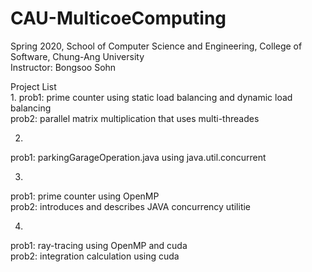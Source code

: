 # CAU-MulticoeComputing
Spring 2020, School of Computer Science and Engineering, College of Software, Chung-Ang University<br>
Instructor: Bongsoo Sohn

Project List <br>
1. 
  prob1: prime counter using static load balancing and dynamic load balancing<br>
  prob2: parallel matrix multiplication that uses multi-threades

2. 
  prob1: parkingGarageOperation.java using java.util.concurrent

3. 
  prob1: prime counter using OpenMP<br>
  prob2: introduces and describes JAVA concurrency utilitie

4. 
  prob1: ray-tracing using OpenMP and cuda<br>
  prob2: integration calculation using cuda
